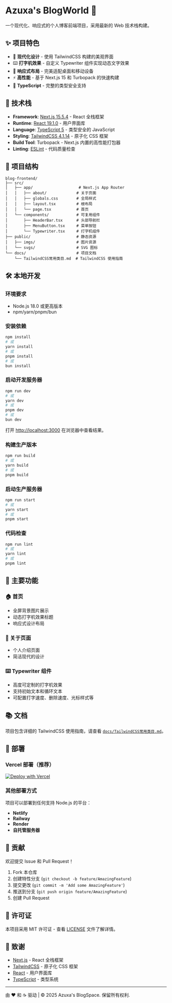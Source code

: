 # Azuxa's BlogWorld 🦋

一个现代化、响应式的个人博客前端项目，采用最新的 Web 技术栈构建。

## ✨ 项目特色

- 🎨 **现代化设计** - 使用 TailwindCSS 构建的美观界面
- ⌨️ **打字机效果** - 自定义 Typewriter 组件实现动态文字效果
- 📱 **响应式布局** - 完美适配桌面和移动设备
- ⚡ **高性能** - 基于 Next.js 15 和 Turbopack 的快速构建
- 🔧 **TypeScript** - 完整的类型安全支持

## 🚀 技术栈

- **Framework**: [Next.js 15.5.4](https://nextjs.org/) - React 全栈框架
- **Runtime**: [React 19.1.0](https://react.dev/) - 用户界面库
- **Language**: [TypeScript 5](https://www.typescriptlang.org/) - 类型安全的 JavaScript
- **Styling**: [TailwindCSS 4.1.14](https://tailwindcss.com/) - 原子化 CSS 框架
- **Build Tool**: Turbopack - Next.js 内置的高性能打包器
- **Linting**: [ESLint](https://eslint.org/) - 代码质量检查

## 📁 项目结构

```
blog-frontend/
├── src/
│   ├── app/                    # Next.js App Router
│   │   ├── about/             # 关于页面
│   │   ├── globals.css        # 全局样式
│   │   ├── layout.tsx         # 根布局
│   │   └── page.tsx           # 首页
│   └── components/            # 可复用组件
│       ├── HeaderBar.tsx      # 头部导航栏
│       ├── MenuButton.tsx     # 菜单按钮
│       └── Typewriter.tsx     # 打字机组件
├── public/                    # 静态资源
│   ├── imgs/                  # 图片资源
│   └── svgs/                  # SVG 图标
└── docs/                      # 项目文档
    └── TailwindCSS常用类目.md  # TailwindCSS 使用指南
```

## 🛠️ 本地开发

### 环境要求

- Node.js 18.0 或更高版本
- npm/yarn/pnpm/bun

### 安装依赖

```bash
npm install
# 或
yarn install
# 或
pnpm install
# 或
bun install
```

### 启动开发服务器

```bash
npm run dev
# 或
yarn dev
# 或
pnpm dev
# 或
bun dev
```

打开 [http://localhost:3000](http://localhost:3000) 在浏览器中查看结果。

### 构建生产版本

```bash
npm run build
# 或
yarn build
# 或
pnpm build
```

### 启动生产服务器

```bash
npm run start
# 或
yarn start
# 或
pnpm start
```

### 代码检查

```bash
npm run lint
# 或
yarn lint
# 或
pnpm lint
```

## 🎯 主要功能

### 🏠 首页
- 全屏背景图片展示
- 动态打字机效果标题
- 响应式设计布局

### 👤 关于页面
- 个人介绍页面
- 简洁现代的设计

### ⌨️ Typewriter 组件
- 高度可定制的打字机效果
- 支持初始文本和循环文本
- 可配置打字速度、删除速度、光标样式等

## 📚 文档

项目包含详细的 TailwindCSS 使用指南，请查看 [`docs/TailwindCSS常用类目.md`](./docs/TailwindCSS常用类目.md)。

## 🚀 部署

### Vercel 部署（推荐）

[![Deploy with Vercel](https://vercel.com/button)](https://vercel.com/new/clone?repository-url=https://github.com/your-username/blog-frontend)

### 其他部署方式

项目可以部署到任何支持 Node.js 的平台：

- **Netlify**
- **Railway**
- **Render**
- **自托管服务器**

## 🤝 贡献

欢迎提交 Issue 和 Pull Request！

1. Fork 本仓库
2. 创建特性分支 (`git checkout -b feature/AmazingFeature`)
3. 提交更改 (`git commit -m 'Add some AmazingFeature'`)
4. 推送到分支 (`git push origin feature/AmazingFeature`)
5. 创建 Pull Request

## 📄 许可证

本项目采用 MIT 许可证 - 查看 [LICENSE](LICENSE) 文件了解详情。

## 🙏 致谢

- [Next.js](https://nextjs.org/) - React 全栈框架
- [TailwindCSS](https://tailwindcss.com/) - 原子化 CSS 框架
- [React](https://react.dev/) - 用户界面库
- [TypeScript](https://www.typescriptlang.org/) - 类型系统

---

由 ❤️ 和 ☕ 驱动 | © 2025 Azuxa's BlogSpace. 保留所有权利.
